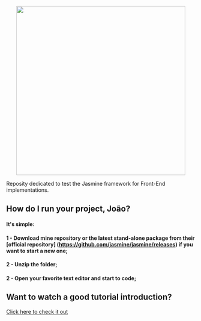 <p align="center">
  <img src="https://github.com/jvlessa/Jasmine-JS--Testings/blob/master/images/logo.svg" width="450">
</p>

Reposity dedicated to test the Jasmine framework for Front-End implementations. 

## How do I run your project, João? 
#### It's simple: 
#### 1 - Download mine repository or the latest stand-alone package from their [official repository] (https://github.com/jasmine/jasmine/releases) if you want to start a new one;
#### 2 - Unzip the folder;
#### 2 - Open your favorite text editor and start to code;

## Want to watch a good tutorial introduction? 
[Click here to check it out](https://blog.codeship.com/jasmine-testing-javascript/)
